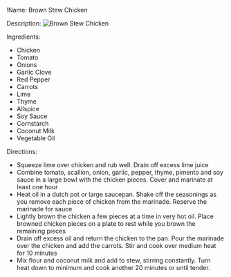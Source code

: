 !Name: Brown Stew Chicken

Description:
![Brown Stew Chicken](https://www.themealdb.com/images/media/meals/sypxpx1515365095.jpg "Brown Stew Chicken")

Ingredients:
- Chicken
- Tomato
- Onions
- Garlic Clove
- Red Pepper
- Carrots
- Lime
- Thyme
- Allspice
- Soy Sauce
- Cornstarch
- Coconut Milk
- Vegetable Oil

Directions:
- Squeeze lime over chicken and rub well. Drain off excess lime juice
- Combine tomato, scallion, onion, garlic, pepper, thyme, pimento and soy sauce in a large bowl with the chicken pieces. Cover and marinate at least one hour
- Heat oil in a dutch pot or large saucepan. Shake off the seasonings as you remove each piece of chicken from the marinade. Reserve the marinade for sauce
- Lightly brown the chicken a few pieces at a time in very hot oil. Place browned chicken pieces on a plate to rest while you brown the remaining pieces
- Drain off excess oil and return the chicken to the pan. Pour the marinade over the chicken and add the carrots. Stir and cook over medium heat for 10 minutes
- Mix flour and coconut milk and add to stew, stirring constantly. Turn heat down to minimum and cook another 20 minutes or until tender.
